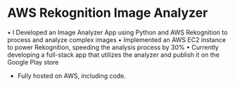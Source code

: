 # AWS Rekognition Image Analyzer 

• I Developed an Image Analyzer App using Python and AWS Rekognition to process and analyze complex images
• Implemented an AWS EC2 instance to power Rekognition, speeding the analysis process by 30%
• Currently developing a full-stack app that utilizes the analyzer and publish it on the Google Play store

- Fully hosted on AWS, including code.
